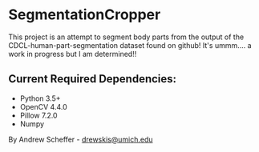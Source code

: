 # SegmentationCropper

This project is an attempt to segment body parts from the output of the CDCL-human-part-segmentation dataset found on github! It's ummm.... 
a work in progress but I am determined!!

## Current Required Dependencies:
- Python 3.5+
- OpenCV 4.4.0
- Pillow 7.2.0
- Numpy 

By Andrew Scheffer - <drewskis@umich.edu>
